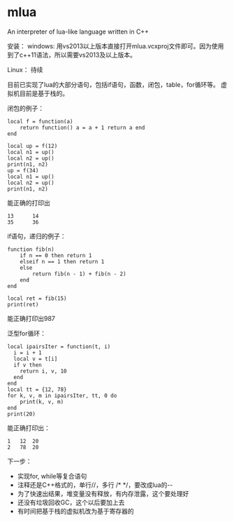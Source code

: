 # mlua
An interpreter of lua-like language written in C++ 

安装：
windows:  用vs2013以上版本直接打开mlua.vcxproj文件即可。因为使用到了c++11语法，所以需要vs2013及以上版本。

Linux：   待续

目前已实现了lua的大部分语句，包括if语句，函数，闭包，table，for循环等。 虚拟机目前是基于栈的。

闭包的例子：

```
local f = function(a)
    return function() a = a + 1 return a end 
end

local up = f(12)
local n1 = up()
local n2 = up()
print(n1, n2)
up = f(34)
local n1 = up()
local n2 = up()
print(n1, n2)
```
能正确的打印出
```
13      14
35      36
```

if语句，递归的例子：
```
function fib(n)
    if n == 0 then return 1
    elseif n == 1 then return 1
    else 
        return fib(n - 1) + fib(n - 2)
    end
end

local ret = fib(15)
print(ret)
```
能正确打印出987

泛型for循环：
```
local ipairsIter = function(t, i)
  i = i + 1
  local v = t[i]
  if v then
    return i, v, 10
  end
end
local tt = {12, 78}
for k, v, m in ipairsIter, tt, 0 do
    print(k, v, m)
end
print(20)
```
能正确打印出：
```
1   12  20
2   78  20
```

下一步：
+ 实现for, while等复合语句
+ 注释还是C++格式的，单行//，多行 /* */，要改成lua的--
+ 为了快速出结果，堆变量没有释放，有内存泄露，这个要处理好
+ 还没有垃圾回收GC，这个以后要加上去
+ 有时间把基于栈的虚拟机改为基于寄存器的
